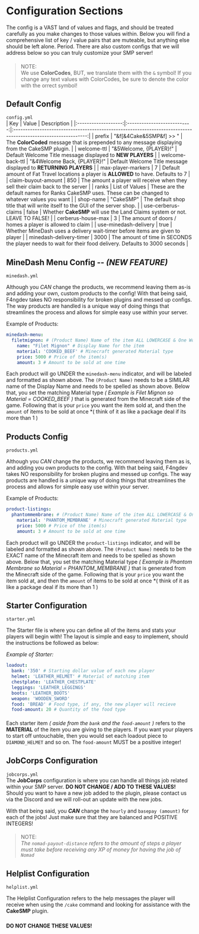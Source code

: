 # Configuration Sections
The config is a VAST land of values and flags, and should be treated carefully as you make changes to those values within. Below you will find a comprehensive list of key / value pairs that are muteable, but anything else should be left alone. Period. There are also custom configs that we will address below so you can truly customize your SMP server!
####
> NOTE:  
> We use **ColorCodes**, BUT, we translate them with the `&` symbol! If you change any text values with ColorCodes, be sure to denote the color with the orrect symbol!
####

## Default Config  
`config.yml`  
| Key                 | Value                       | Description                                                                                                   |
|:-------------------:|:---------------------------:|:-------------------------------------------------------------------------------------------------------------:|
| prefix                  | "&f[&4Cake&5SMP&f] >> "     | The **ColorCoded** message that is prepended to any message displaying from the CakeSMP plugin.           |
| welcome-ttl             | "&5Welcome, {PLAYER}!"      | Default Welcome Title message displayed to **NEW PLAYERS**                                                |
| welcome-back-ttl        | "&4Welcome Back, {PLAYER}!" | Default Welcome Title message displayed to **RETURNING PLAYERS**                                          |
| max-player-markers      | 7                           | Default amount of Fat Travel locations a player is **ALLOWED** to have. Defaults to 7                     |
| claim-buyout-amount     | 850                         | The amount a player will receive when they sell their claim back to the server                            |
| ranks                   | List of Values              | These are the default names for Ranks CakeSMP uses. These can be changed to whatever values you want      |
| shop-name               | "CakeSMP"                   | The default shop title that will write itself to the GUI of the server shop.                              |
| use-cerberus-claims     | false                       | Whether **CakeSMP** will use the Land Claims system or not. LEAVE TO FALSE!                               |
| cerberus-house-max      | 3                           | The amount of doors / homes a player is allowed to claim                                                  |
| use-minedash-delivery   | true                        | Whether MineDash uses a delivery wait-timer before items are given to player                              |
| minedash-delivery-timer | 3000                        | The amount of time in SECONDS the player needs to wait for their food delivery. Defaults to 3000 seconds  |

####  
####  

## MineDash Menu Config  -- _(NEW FEATURE)_
`minedash.yml`  

Although you *CAN* change the products, we recommend leaving them as-is and adding your own, custom products to the config! With that being said, F4ngdev takes NO responsibility for broken plugins and messed up configs. The way products are handled is a unique way of doing things that streamlines the process and allows for simple easy use within your server.

Example of Products:
```yml
minedash-menu:
  filetmignon: # (Product Name) Name of the item ALL LOWERCASE & One Word SIMILAR to what you are naming it
    name: "Filet Mignon" # Display Name for the item
    material: 'COOKED_BEEF' # Minecraft generated Material type
    price: 5000 # Price of the item(s)
    amount: 3 # Amount to be sold at one time
```
Each product will go UNDER the `minedash-menu` indicator, and will be labeled and formatted as shown above. The `(Product Name)` needs to be a SIMILAR name of the Display Name and needs to be spelled as shown above. Below that, you set the matching Material type *( Example is Filet Mignon so Material = COOKED_BEEF )* that is generated from the Minecraft side of the game. Following that is your `price` you want the item sold at, and then the `amount` of items to be sold at once *( think of it as like a package deal if its more than 1 )

####
####  

## Products Config  
`products.yml`  

Although you *CAN* change the products, we recommend leaving them as is, and adding you own products to the config. With that being said, F4ngdev takes NO responsibility for broken plugins and messed up configs. The way products are handled is a unique way of doing things that streamlines the process and allows for simple easy use within your server.

Example of Products:
```yml
product-listings:
  phantommembrane: # (Product Name) Name of the item ALL LOWERCASE & One Word
    material: 'PHANTOM_MEMBRANE' # Minecraft generated Material type
    price: 5000 # Price of the item(s)
    amount: 3 # Amount to be sold at one time
```
Each product will go UNDER the `product-listings` indicator, and will be labeled and formatted as shown above. The `(Product Name)` needs to be the EXACT name of the Minecraft item and needs to be spelled as shown above. Below that, you set the matching Material type *( Example is Phantom Membrane so Material = PHANTOM_MEMBRANE )* that is generated from the Minecraft side of the game. Following that is your `price` you want the item sold at, and then the `amount` of items to be sold at once *( think of it as like a package deal if its more than 1 )

####
####  

## Starter Configuration
`starter.yml`

The Starter file is where you can define all of the items and stats your players will begin with! The layout is simple and easy to implement, should the instructions be followed as below:

*Example of Starter:*

```yml
loadout:
  bank: '350' # Starting dollar value of each new player
  helmet: 'LEATHER_HELMET' # Material of matching item
  chestplate: 'LEATHER_CHESTPLATE'
  leggings: 'LEATHER_LEGGINGS'
  boots: 'LEATHER_BOOTS'
  weapon: 'WOODEN_SWORD'
  food: 'BREAD' # Food type, if any, the new player will recieve
  food-amount: 20 # Quantity of the food type
```

####

Each starter item *( aside from the `bank` and the `food-amount` )* refers to the **MATERIAL** of the item you are giving to the players. If you want your players to start off untouchable, then you would set each loadout piece to `DIAMOND_HELMET` and so on. The `food-amount` MUST be a positive integer!  

####
####

## JobCorps Configuration  
`jobcorps.yml`  
The **JobCorps** configuration is where you can handle all things job related within your SMP server. **DO NOT CHANGE / ADD TO THESE VALUES!** Should you want to have a new job added to the plugin, please contact us via the Discord and we will roll-out an update with the new jobs.

With that being said, you ***CAN*** change the `hourly` and `basepay (amount)` for each of the jobs! Just make sure that they are balanced and POSITIVE INTEGERS!

####

> NOTE:  
> *The `nomad-payout-distance` refers to the amount of steps a player must take before receiving any XP of money for having the job of `Nomad`*

####
####  

## Helplist Configuration  
`helplist.yml`

The Helplist Configuration refers to the help messages the player will receive when using the `/cake` command and looking for assistance with the **CakeSMP** plugin.
###
**DO NOT CHANGE THESE VALUES!**
